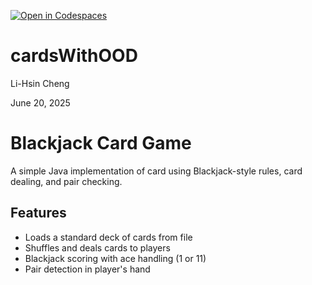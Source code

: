 [![Open in Codespaces](https://classroom.github.com/assets/launch-codespace-2972f46106e565e64193e422d61a12cf1da4916b45550586e14ef0a7c637dd04.svg)](https://classroom.github.com/open-in-codespaces?assignment_repo_id=19826272)
# cardsWithOOD

Li-Hsin Cheng

June 20, 2025

# Blackjack Card Game

A simple Java implementation of card using Blackjack-style rules, card dealing, and pair checking.

## Features
- Loads a standard deck of cards from file
- Shuffles and deals cards to players
- Blackjack scoring with ace handling (1 or 11)
- Pair detection in player's hand